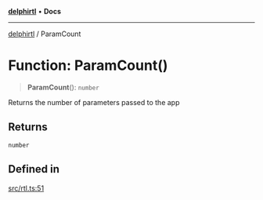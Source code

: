 [**delphirtl**](../README.md) • **Docs**

***

[delphirtl](../globals.md) / ParamCount

# Function: ParamCount()

> **ParamCount**(): `number`

Returns the number of parameters passed to the app

## Returns

`number`

## Defined in

[src/rtl.ts:51](https://github.com/chuacw/delphirtl/blob/48cfb097286672c971bbebd46ef739959b561e2a/src/rtl.ts#L51)
